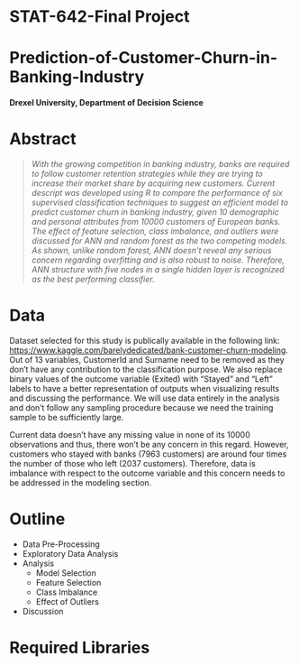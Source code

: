 # STAT-642-Final Project
# Prediction-of-Customer-Churn-in-Banking-Industry
#### Drexel University, Department of Decision Science

# Abstract
> _With the growing competition in banking industry, banks are required to follow customer retention strategies while they are trying to increase their market share by acquiring new customers. Current descript was developed using R to compare the performance of six supervised classification techniques to suggest an efficient model to predict customer churn in banking industry, given 10 demographic and personal attributes from 10000 customers of European banks. The effect of feature selection, class imbalance, and outliers were discussed for ANN and random forest as the two competing models. As shown, unlike random forest, ANN doesn’t reveal any serious concern regarding overfitting and is also robust to noise. Therefore, ANN structure with five nodes in a single hidden layer is recognized as the best performing classifier._

# Data
Dataset selected for this study is publically available in the following link: https://www.kaggle.com/barelydedicated/bank-customer-churn-modeling.
Out of 13 variables, CustomerId and Surname need to be removed as they don’t have any contribution to the classification purpose. We also replace binary values of the outcome variable (Exited) with “Stayed” and “Left” labels to have a better representation of outputs when visualizing results and discussing the performance. We will use data entirely in the analysis and don’t follow any sampling procedure because we need the training sample to be sufficiently large.

Current data doesn’t have any missing value in none of its 10000 observations and thus, there won’t be any concern in this regard. However, customers who stayed with banks (7963 customers) are around four times the number of those who left (2037 customers). Therefore, data is imbalance with respect to the outcome variable and this concern needs to be addressed in the modeling section.

# Outline 
- Data Pre-Processing
- Exploratory Data Analysis
- Analysis
    - Model Selection
    - Feature Selection
    - Class Imbalance
    - Effect of Outliers
 - Discussion
 
# Required Libraries

